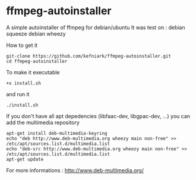 ffmpeg-autoinstaller
====================

A simple autoinstaller of ffmpeg for debian/ubuntu
It was test on :
   debian squeeze
   debian wheezy

How to get it

    git-clone https://github.com/kefniark/ffmpeg-autoinstaller.git
    cd ffmpeg-autoinstaller

To make it executable

    +x install.sh

and run it

    ./install.sh

If you don't have all apt depedencies (libfaac-dev, libgpac-dev, ...) you can add the multimedia repository

    apt-get install deb-multimedia-keyring
    echo "deb http://www.deb-multimedia.org wheezy main non-free" >> /etc/apt/sources.list.d/multimedia.list
    echo "deb-src http://www.deb-multimedia.org wheezy main non-free" >> /etc/apt/sources.list.d/multimedia.list
    apt-get update

For more informations : http://www.deb-multimedia.org/